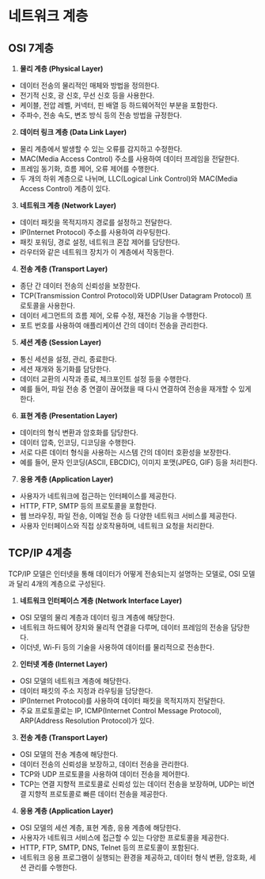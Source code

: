# 네트워크 계층

## OSI 7계층

1. **물리 계층 (Physical Layer)**
- 데이터 전송의 물리적인 매체와 방법을 정의한다.
- 전기적 신호, 광 신호, 무선 신호 등을 사용한다.
- 케이블, 전압 레벨, 커넥터, 핀 배열 등 하드웨어적인 부분을 포함한다.
- 주파수, 전송 속도, 변조 방식 등의 전송 방법을 규정한다.
2. **데이터 링크 계층 (Data Link Layer)**
- 물리 계층에서 발생할 수 있는 오류를 감지하고 수정한다.
- MAC(Media Access Control) 주소를 사용하여 데이터 프레임을 전달한다.
- 프레임 동기화, 흐름 제어, 오류 제어를 수행한다.
- 두 개의 하위 계층으로 나뉘며, LLC(Logical Link Control)와 MAC(Media Access Control) 계층이 있다.
3. **네트워크 계층 (Network Layer)**
- 데이터 패킷을 목적지까지 경로를 설정하고 전달한다.
- IP(Internet Protocol) 주소를 사용하여 라우팅한다.
- 패킷 포워딩, 경로 설정, 네트워크 혼잡 제어를 담당한다.
- 라우터와 같은 네트워크 장치가 이 계층에서 작동한다.
4. **전송 계층 (Transport Layer)**
- 종단 간 데이터 전송의 신뢰성을 보장한다.
- TCP(Transmission Control Protocol)와 UDP(User Datagram Protocol) 프로토콜을 사용한다.
- 데이터 세그먼트의 흐름 제어, 오류 수정, 재전송 기능을 수행한다.
- 포트 번호를 사용하여 애플리케이션 간의 데이터 전송을 관리한다.
5. **세션 계층 (Session Layer)**
- 통신 세션을 설정, 관리, 종료한다.
- 세션 재개와 동기화를 담당한다.
- 데이터 교환의 시작과 종료, 체크포인트 설정 등을 수행한다.
- 예를 들어, 파일 전송 중 연결이 끊어졌을 때 다시 연결하여 전송을 재개할 수 있게 한다.
6. **표현 계층 (Presentation Layer)**
- 데이터의 형식 변환과 암호화를 담당한다.
- 데이터 압축, 인코딩, 디코딩을 수행한다.
- 서로 다른 데이터 형식을 사용하는 시스템 간의 데이터 호환성을 보장한다.
- 예를 들어, 문자 인코딩(ASCII, EBCDIC), 이미지 포맷(JPEG, GIF) 등을 처리한다.
7. **응용 계층 (Application Layer)**
- 사용자가 네트워크에 접근하는 인터페이스를 제공한다.
- HTTP, FTP, SMTP 등의 프로토콜을 포함한다.
- 웹 브라우징, 파일 전송, 이메일 전송 등 다양한 네트워크 서비스를 제공한다.
- 사용자 인터페이스와 직접 상호작용하며, 네트워크 요청을 처리한다.

## 

## TCP/IP 4계층

TCP/IP 모델은 인터넷을 통해 데이터가 어떻게 전송되는지 설명하는 모델로, OSI 모델과 달리 4개의 계층으로 구성된다.

1. **네트워크 인터페이스 계층 (Network Interface Layer)**
- OSI 모델의 물리 계층과 데이터 링크 계층에 해당한다.
- 네트워크 하드웨어 장치와 물리적 연결을 다루며, 데이터 프레임의 전송을 담당한다.
- 이더넷, Wi-Fi 등의 기술을 사용하여 데이터를 물리적으로 전송한다.
2. **인터넷 계층 (Internet Layer)**
- OSI 모델의 네트워크 계층에 해당한다.
- 데이터 패킷의 주소 지정과 라우팅을 담당한다.
- IP(Internet Protocol)를 사용하여 데이터 패킷을 목적지까지 전달한다.
- 주요 프로토콜로는 IP, ICMP(Internet Control Message Protocol), ARP(Address Resolution Protocol)가 있다.
3. **전송 계층 (Transport Layer)**
- OSI 모델의 전송 계층에 해당한다.
- 데이터 전송의 신뢰성을 보장하고, 데이터 전송을 관리한다.
- TCP와 UDP 프로토콜을 사용하여 데이터 전송을 제어한다.
- TCP는 연결 지향적 프로토콜로 신뢰성 있는 데이터 전송을 보장하며, UDP는 비연결 지향적 프로토콜로 빠른 데이터 전송을 제공한다.
4. **응용 계층 (Application Layer)**
- OSI 모델의 세션 계층, 표현 계층, 응용 계층에 해당한다.
- 사용자가 네트워크 서비스에 접근할 수 있는 다양한 프로토콜을 제공한다.
- HTTP, FTP, SMTP, DNS, Telnet 등의 프로토콜이 포함된다.
- 네트워크 응용 프로그램이 실행되는 환경을 제공하고, 데이터 형식 변환, 암호화, 세션 관리를 수행한다.
